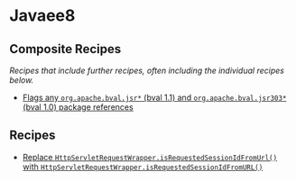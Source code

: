 # Javaee8

## Composite Recipes

_Recipes that include further recipes, often including the individual recipes below._

* [Flags any `org.apache.bval.jsr*` (bval 1.1) and `org.apache.bval.jsr303*` (bval 1.0) package references](./apachedefaultprovider.md)

## Recipes

* [Replace `HttpServletRequestWrapper.isRequestedSessionIdFromUrl()` with `HttpServletRequestWrapper.isRequestedSessionIdFromURL()`](./servletisrequestedsessionidfromurl.md)


